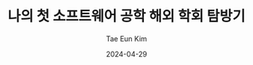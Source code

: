 ---
title:  나의 첫 소프트웨어 공학 해외 학회 탐방기
date:   2024-04-29
author: Tae Eun Kim
kor_author: 김태은
link: https://prosys.kaist.ac.kr/tae-trip-icse
tags:
  - Trip
  - ICSE 2024
classes: wide
---
